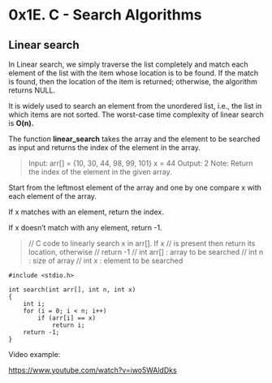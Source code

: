 # 0x1E. C - Search Algorithms

## Linear search

 In Linear search, we simply traverse the list completely and match each element of the list with the item whose location is to be found. If the match is found, then the location of the item is returned; otherwise, the algorithm returns NULL.

 It is widely used to search an element from the unordered list, i.e., the list in which items are not sorted. The worst-case time complexity of linear search is **O(n).**

 The function **linear_search** takes the array and the element to be searched as input and returns the index of the element in the array.

> Input: arr[] = {10, 30, 44, 98, 99, 101}
> x = 44
> Output: 2
> Note: Return  the index of the element in the given array.

Start from the leftmost element of the array and one by one compare x with each element of the array. 

If x matches with an element, return the index.

If x doesn’t match with any element, return -1.

> // C code to linearly search x in arr[]. If x
> // is present then return its location, otherwise
> // return -1
> // int arr[] : array to be searched
> // int n : size of array
> // int x : element to be searched
```
#include <stdio.h>
 
int search(int arr[], int n, int x)
{
    int i;
    for (i = 0; i < n; i++)
        if (arr[i] == x)
            return i;
    return -1;
}
```

Video example:

https://www.youtube.com/watch?v=iwo5WAldDks

